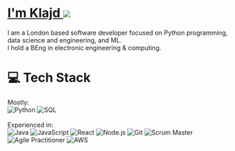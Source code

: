 # [I'm Klajd <img src="https://img.shields.io/badge/linkedin-%230077B5.svg?&style=for-the-badge&logo=linkedin&logoColor=white" />](https://www.linkedin.com/in/klajdkaraj/)

I am a London based software developer focused on Python programming, data science and engineering, and ML.<br/>
I hold a BEng in electronic engineering & computing.<br/>

# 💻 Tech Stack

Mostly:<br/>
![Python](https://img.shields.io/badge/-Python-3776AB?style=flat-square&logo=python&logoColor=white)
![SQL](https://img.shields.io/badge/-SQL-4479A1?style=flat-square&logo=mysql&logoColor=white)<br/><br/>
Experienced in:<br/>
![Java](https://img.shields.io/badge/-Java-007396?style=flat-square&logo=java&logoColor=white)
![JavaScript](https://img.shields.io/badge/-JavaScript-F7DF1E?style=flat-square&logo=javascript&logoColor=black)
![React](https://img.shields.io/badge/-React-61DAFB?style=flat-square&logo=react&logoColor=black)
![Node.js](https://img.shields.io/badge/-Node.js-339933?style=flat-square&logo=node.js&logoColor=white)
![Git](https://img.shields.io/badge/-Git-F05032?style=flat-square&logo=git&logoColor=white)
![Scrum Master](https://img.shields.io/badge/-Scrum_Master-6DB33F?style=flat-square)
![Agile Practitioner](https://img.shields.io/badge/-Agile_Practitioner-2496ED?style=flat-square)
![AWS](https://img.shields.io/badge/-AWS-232F3E?style=flat-square&logo=amazon-aws&logoColor=white)

<!--
**klajddd/klajddd** is a ✨ _special_ ✨ repository because its `README.md` (this file) appears on your GitHub profile.

Here are some ideas to get you started:

- 🔭 I'm currently working on ...
- 🌱 I'm currently learning ...
- 👯 I'm looking to collaborate on ...
- 🤔 I'm looking for help with ...
- 💬 Ask me about ...
- 📫 How to reach me: ...
- 😄 Pronouns: ...
- ⚡ Fun fact: ...
-->
